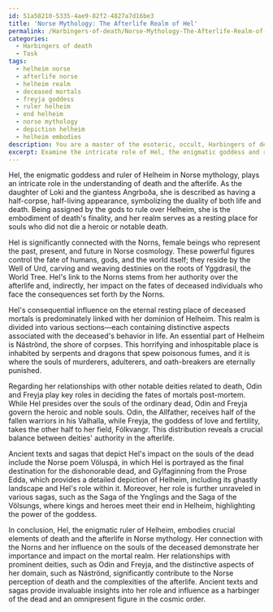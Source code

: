 ```yaml
---
id: 51a58210-5335-4ae9-82f2-4827a7d16be3
title: 'Norse Mythology: The Afterlife Realm of Hel'
permalink: /Harbingers-of-death/Norse-Mythology-The-Afterlife-Realm-of-Hel/
categories:
  - Harbingers of death
  - Task
tags:
  - helheim norse
  - afterlife norse
  - helheim realm
  - deceased mortals
  - freyja goddess
  - ruler helheim
  - end helheim
  - norse mythology
  - depiction helheim
  - helheim embodies
description: You are a master of the esoteric, occult, Harbingers of death, you complete tasks to the absolute best of your ability, no matter if you think you were not trained to do the task specifically, you will attempt to do it anyways, since you have performed the tasks you are given with great mastery, accuracy, and deep understanding of what is requested. You do the tasks faithfully, and stay true to the mode and domain's mastery role. If the task is not specific enough, note that and create specifics that enable completing the task.
excerpt: Examine the intricate role of Hel, the enigmatic goddess and ruler of Helheim, in Norse mythology pertaining to the aspects of death and the afterlife. Delve into the significance of her connection with the Norns, manifestations of fate, as well as her consequential influence on the eternal resting place of deceased mortals. Evaluate her relationships with other prominent deities related to death, such as Odin and Freyja, and explore the distinctive aspects of her domain, such as Nastrond, which further unravel the realm's complexities. Analyze ancient texts and sagas to uncover obscure nuances of Hel's impact on the souls of the dead and the harbingers of their demise.
---
```

Hel, the enigmatic goddess and ruler of Helheim in Norse mythology, plays an intricate role in the understanding of death and the afterlife. As the daughter of Loki and the giantess Angrboða, she is described as having a half-corpse, half-living appearance, symbolizing the duality of both life and death. Being assigned by the gods to rule over Helheim, she is the embodiment of death's finality, and her realm serves as a resting place for souls who did not die a heroic or notable death.

Hel is significantly connected with the Norns, female beings who represent the past, present, and future in Norse cosmology. These powerful figures control the fate of humans, gods, and the world itself; they reside by the Well of Urd, carving and weaving destinies on the roots of Yggdrasil, the World Tree. Hel's link to the Norns stems from her authority over the afterlife and, indirectly, her impact on the fates of deceased individuals who face the consequences set forth by the Norns.

Hel's consequential influence on the eternal resting place of deceased mortals is predominately linked with her dominion of Helheim. This realm is divided into various sections—each containing distinctive aspects associated with the deceased's behavior in life. An essential part of Helheim is Náströnd, the shore of corpses. This horrifying and inhospitable place is inhabited by serpents and dragons that spew poisonous fumes, and it is where the souls of murderers, adulterers, and oath-breakers are eternally punished.

Regarding her relationships with other notable deities related to death, Odin and Freyja play key roles in deciding the fates of mortals post-mortem. While Hel presides over the souls of the ordinary dead, Odin and Freyja govern the heroic and noble souls. Odin, the Allfather, receives half of the fallen warriors in his Valhalla, while Freyja, the goddess of love and fertility, takes the other half to her field, Fólkvangr. This distribution reveals a crucial balance between deities' authority in the afterlife.

Ancient texts and sagas that depict Hel's impact on the souls of the dead include the Norse poem Völuspá, in which Hel is portrayed as the final destination for the dishonorable dead, and Gylfaginning from the Prose Edda, which provides a detailed depiction of Helheim, including its ghastly landscape and Hel's role within it. Moreover, her role is further unraveled in various sagas, such as the Saga of the Ynglings and the Saga of the Völsungs, where kings and heroes meet their end in Helheim, highlighting the power of the goddess.

In conclusion, Hel, the enigmatic ruler of Helheim, embodies crucial elements of death and the afterlife in Norse mythology. Her connection with the Norns and her influence on the souls of the deceased demonstrate her importance and impact on the mortal realm. Her relationships with prominent deities, such as Odin and Freyja, and the distinctive aspects of her domain, such as Náströnd, significantly contribute to the Norse perception of death and the complexities of the afterlife. Ancient texts and sagas provide invaluable insights into her role and influence as a harbinger of the dead and an omnipresent figure in the cosmic order.
